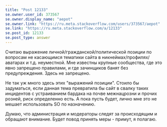 ```yaml
---
title: "Post 12133"
se.owner.user_id: 373567
se.owner.display_name: "aepot"
se.owner.link: "https://ru.meta.stackoverflow.com/users/373567/aepot"
se.link: "https://ru.meta.stackoverflow.com/a/12133"
se.post_id: 12133
se.post_type: answer
---
```

<p>Считаю выражение личной/гражданской/политической позиции по вопросам не касающимся тематики сайта в никнеймах/профилях/аватарах и т.д. неуместной. Мне известны крупные сообщества, где это явно запрещено правилами, и где зачинщиков банят без предупреждения. Здесь не запрещено.</p>
<p>Не так уж много здесь этих &quot;выражений позиции&quot;. Стоило бы задуматься, если данная тема превратила бы сайт в свалку таких инцидентов с устраиванием бардака на почве межнацрозни и прочих розней, риск определенно есть. А пока пусть будет, лично мне это не мешает использовать SO по назначению.</p>
<p>Думаю, что администрация и модераторы следят за происходящим и обращают внимание. Будет повод принять меры - примут, я полагаю.</p>
